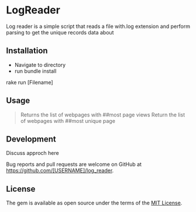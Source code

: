 # LogReader

Log reader is a simple script that reads a file with.log extension and perform parsing to get the unique records data about

## Installation

- Navigate to directory
- run bundle install

rake run [Filename]

## Usage

> Returns the list of webpages with ##most page views
> Return the list of webpages with ##most unique page

## Development

Discuss approch here

Bug reports and pull requests are welcome on GitHub at https://github.com/[USERNAME]/log_reader.

## License

The gem is available as open source under the terms of the [MIT License](https://opensource.org/licenses/MIT).
